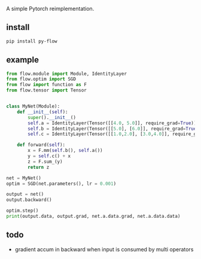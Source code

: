 A simple Pytorch reimplementation.

## install
```bash
pip install py-flow
```

## example

```python
from flow.module import Module, IdentityLayer
from flow.optim import SGD
from flow import function as F
from flow.tensor import Tensor


class MyNet(Module):
    def __init__(self):
        super().__init__()
        self.a = IdentityLayer(Tensor([[4.0, 5.0]], require_grad=True))
        self.b = IdentityLayer(Tensor([[5.0], [6.0]], require_grad=True))
        self.c = IdentityLayer(Tensor([[1.0,2.0], [3.0,4.0]], require_grad=True))

    def forward(self):
        x = F.mm(self.b(), self.a())
        y = self.c() + x
        z = F.sum_(y)
        return z

net = MyNet()
optim = SGD(net.parameters(), lr = 0.001)

output = net()
output.backward()

optim.step()
print(output.data, output.grad, net.a.data.grad, net.a.data.data)
```

## todo
* gradient accum in backward when input is consumed by multi operators
